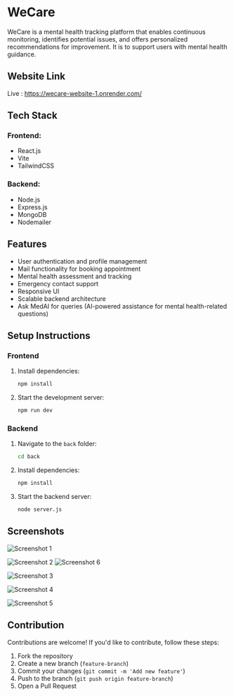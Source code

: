 # WeCare

WeCare is a mental health tracking platform that enables continuous monitoring, identifies potential issues, and offers personalized recommendations for improvement. It is to support users with mental health guidance.

## Website Link 

Live : https://wecare-website-1.onrender.com/


## Tech Stack

### Frontend:
- React.js
- Vite
- TailwindCSS

### Backend:
- Node.js
- Express.js
- MongoDB
- Nodemailer

## Features

- User authentication and profile management
- Mail functionality for booking appointment
- Mental health assessment and tracking
- Emergency contact support
- Responsive UI
- Scalable backend architecture
- Ask MedAI for queries (AI-powered assistance for mental health-related questions)

## Setup Instructions

### Frontend

1. Install dependencies:
   ```sh
   npm install
   ```
2. Start the development server:
   ```sh
   npm run dev
   ```

### Backend
1. Navigate to the `back` folder:
   ```sh
   cd back
   ```
2. Install dependencies:
   ```sh
   npm install
   ```
3. Start the backend server:
   ```sh
   node server.js
   ```

## Screenshots
![Screenshot 1](https://github.com/user-attachments/assets/d5b34703-8b6c-4702-91b5-821f9e3b040c)

![Screenshot 2](https://github.com/user-attachments/assets/9598ba01-213b-4d1b-8074-f3a2ddd024ab)
![Screenshot 6](https://github.com/user-attachments/assets/4b86f4f4-70ba-47a2-9501-e701d3c82b6e)

![Screenshot 3](https://github.com/user-attachments/assets/b681d425-f7c3-463e-8f42-f6bdd1d3e88b)


![Screenshot 4](https://github.com/user-attachments/assets/65a7ff97-c679-477e-b71f-26ea26decf91)

![Screenshot 5](https://github.com/user-attachments/assets/ba2dfb0e-9388-48c9-9590-7eba40004a8e)







## Contribution
Contributions are welcome! If you'd like to contribute, follow these steps:
1. Fork the repository
2. Create a new branch (`feature-branch`)
3. Commit your changes (`git commit -m 'Add new feature'`)
4. Push to the branch (`git push origin feature-branch`)
5. Open a Pull Request

